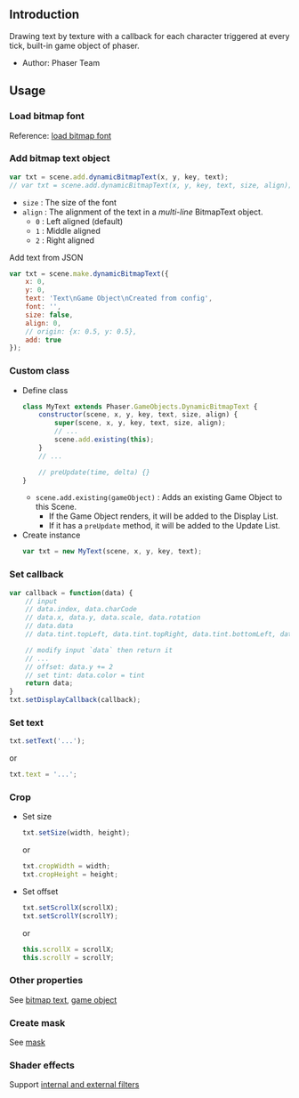 ## Introduction

Drawing text by texture with a callback for each character triggered at every tick, built-in game object of phaser.

- Author: Phaser Team

## Usage

### Load bitmap font

Reference: [load bitmap font](bitmaptext.md#load-bitmap-font)

### Add bitmap text object

```javascript
var txt = scene.add.dynamicBitmapText(x, y, key, text);
// var txt = scene.add.dynamicBitmapText(x, y, key, text, size, align);
```

- `size` : The size of the font
- `align` : The alignment of the text in a *multi-line* BitmapText object.
    - `0` : Left aligned (default)
    - `1` : Middle aligned
    - `2` : Right aligned

Add text from JSON

```javascript
var txt = scene.make.dynamicBitmapText({
    x: 0,
    y: 0,
    text: 'Text\nGame Object\nCreated from config',
    font: '',
    size: false,
    align: 0,
    // origin: {x: 0.5, y: 0.5},
    add: true
});
```

### Custom class

- Define class
    ```javascript
    class MyText extends Phaser.GameObjects.DynamicBitmapText {
        constructor(scene, x, y, key, text, size, align) {
            super(scene, x, y, key, text, size, align);
            // ...
            scene.add.existing(this);
        }
        // ...

        // preUpdate(time, delta) {}
    }
    ```
    - `scene.add.existing(gameObject)` : Adds an existing Game Object to this Scene.
        - If the Game Object renders, it will be added to the Display List.
        - If it has a `preUpdate` method, it will be added to the Update List.
- Create instance
    ```javascript
    var txt = new MyText(scene, x, y, key, text);
    ```

### Set callback

```javascript
var callback = function(data) {
    // input
    // data.index, data.charCode
    // data.x, data.y, data.scale, data.rotation
    // data.data
    // data.tint.topLeft, data.tint.topRight, data.tint.bottomLeft, data.tint.bottomRight    

    // modify input `data` then return it
    // ...
    // offset: data.y += 2
    // set tint: data.color = tint
    return data;
}
txt.setDisplayCallback(callback);
```

### Set text

```javascript
txt.setText('...');
```

or

```javascript
txt.text = '...';
```

### Crop

- Set size
    ```javascript
    txt.setSize(width, height);
    ```
    or
    ```javascript
    txt.cropWidth = width;
    txt.cropHeight = height;
    ```
- Set offset
    ```javascript
    txt.setScrollX(scrollX);
    txt.setScrollY(scrollY);
    ```
    or
    ```javascript
    this.scrollX = scrollX;
    this.scrollY = scrollY;
    ```

### Other properties

See  [bitmap text](bitmaptext.md), [game object](gameobject.md)

### Create mask

See [mask](mask.md)

### Shader effects

Support [internal and external filters](shader-builtin.md)
